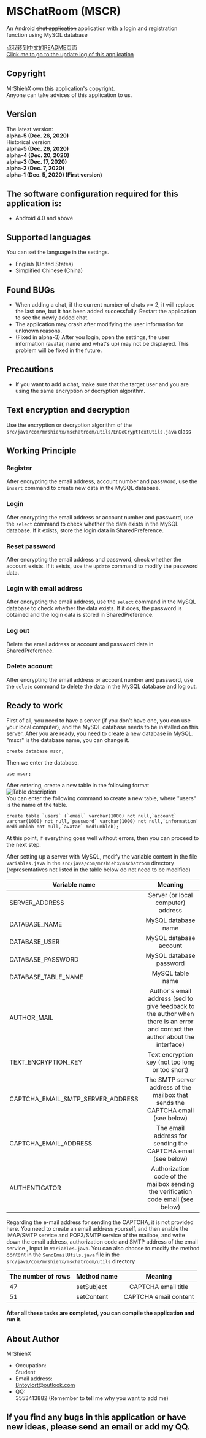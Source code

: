 # MSChatRoom (MSCR)
An Android ~~chat application~~ application with a login and registration function using MySQL database

[点我转到中文的README页面](https://github.com/MrShieh-X/mschatroom/blob/master/README-zh.md) <br/>
[Click me to go to the update log of this application](https://github.com/MrShieh-X/mschatroom/blob/master/update_logs.md) <br/>
## Copyright
MrShiehX own this application's copyright.<br/>
Anyone can take advices of this application to us.

## Version
The latest version: <br/>
<b>alpha-5 (Dec. 26, 2020)</b><br/>
Historical version: <br/>
<b>alpha-5 (Dec. 26, 2020)</b><br/>
<b>alpha-4 (Dec. 20, 2020)</b><br/>
<b>alpha-3 (Dec. 17, 2020)</b><br/>
<b>alpha-2 (Dec. 7, 2020)</b><br/>
<b>alpha-1 (Dec. 5, 2020) (First version)</b><br/>

## The software configuration required for this application is:
* Android 4.0 and above

## Supported languages
You can set the language in the settings.
- English (United States)
- Simplified Chinese (China)

## Found BUGs
- When adding a chat, if the current number of chats >= 2, it will replace the last one, but it has been added successfully. Restart the application to see the newly added chat.
- The application may crash after modifying the user information for unknown reasons.
- (Fixed in alpha-3) After you login, open the settings, the user information (avatar, name and what's up) may not be displayed. This problem will be fixed in the future.

## Precautions
- If you want to add a chat, make sure that the target user and you are using the same encryption or decryption algorithm.

## Text encryption and decryption
Use the encryption or decryption algorithm of the `src/java/com/mrshiehx/mschatroom/utils/EnDeCryptTextUtils.java` class

## Working Principle
### Register
After encrypting the email address, account number and password, use the `insert` command to create new data in the MySQL database.
### Login
After encrypting the email address or account number and password, use the `select` command to check whether the data exists in the MySQL database. If it exists, store the login data in SharedPreference.
### Reset password
After encrypting the email address and password, check whether the account exists. If it exists, use the `update` command to modify the password data.
### Login with email address
After encrypting the email address, use the `select` command in the MySQL database to check whether the data exists. If it does, the password is obtained and the login data is stored in SharedPreference.
### Log out
Delete the email address or account and password data in SharedPreference.
### Delete account
After encrypting the email address or account number and password, use the `delete` command to delete the data in the MySQL database and log out.

## Ready to work
First of all, you need to have a server (if you don’t have one, you can use your local computer), and the MySQL database needs to be installed on this server. After you are ready, you need to create a new database in MySQL. "mscr" is the database name, you can change it.
```mysql
create database mscr;
```
Then we enter the database.
```mysql
use mscr;
```
After entering, create a new table in the following format</br>
![Table description](https://gitee.com/MrShiehX/Repository/raw/master/31.png "Table description")</br>
You can enter the following command to create a new table, where "users" is the name of the table. </br>
```mysql
create table `users` (`email` varchar(1000) not null,`account` varchar(1000) not null,`password` varchar(1000) not null,`information` mediumblob not null,`avatar` mediumblob);
```
At this point, if everything goes well without errors, then you can proceed to the next step.

After setting up a server with MySQL, modify the variable content in the file `Variables.java` in the `src/java/com/mrshiehx/mschatroom` directory (representatives not listed in the table below do not need to be modified)

| Variable name|Meaning|
| --------|:----:|
| SERVER_ADDRESS|Server (or local computer) address|
| DATABASE_NAME|MySQL database name|
| DATABASE_USER|MySQL database account|
| DATABASE_PASSWORD|MySQL database password|
| DATABASE_TABLE_NAME|MySQL table name|
| AUTHOR_MAIL|Author's email address (sed to give feedback to the author when there is an error and contact the author about the interface)|
| TEXT_ENCRYPTION_KEY|Text encryption key (not too long or too short)|
| CAPTCHA_EMAIL_SMTP_SERVER_ADDRESS|The SMTP server address of the mailbox that sends the CAPTCHA email (see below)|
| CAPTCHA_EMAIL_ADDRESS|The email address for sending the CAPTCHA email (see below)|
| AUTHENTICATOR|Authorization code of the mailbox sending the verification code email (see below)|

Regarding the e-mail address for sending the CAPTCHA, it is not provided here. You need to create an email address yourself, and then enable the IMAP/SMTP service and POP3/SMTP service of the mailbox, and write down the email address, authorization code and SMTP address of the email service , Input in `Variables.java`. You can also choose to modify the method content in the `SendEmailUtils.java` file in the `src/java/com/mrshiehx/mschatroom/utils` directory

|The number of rows|Method name|Meaning|
|-------------| -------------|:---------------:|
|47|setSubject|CAPTCHA email title|
|51|setContent|CAPTCHA email content|

#### After all these tasks are completed, you can compile the application and run it.

## About Author
MrShiehX<br/>
- Occupation: <br/>
Student<br/>
- Email address: <br/>
Bntoylort@outlook.com<br/>
- QQ:<br/>
3553413882 (Remember to tell me why you want to add me)<br/>

## If you find any bugs in this application or have new ideas, please send an email or add my QQ.
